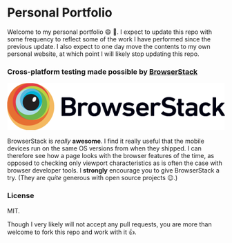 # Personal Portfolio #
Welcome to my personal portfolio :smile: :wave:. I expect to update
this repo with some frequency to reflect some of the work I have
performed since the previous update. I also expect to one day move the
contents to my own personal website, at which point I will likely stop
updating this repo.

### Cross-platform testing made possible by [BrowserStack](https://www.browserstack.com) ###
[![BrowserStack Logo](Browserstack-logo@2x.png)](https://www.browserstack.com)

BrowserStack is _really_ **awesome**. I find it really useful that the mobile
devices run on the same OS versions from when they shipped. I can therefore
see how a page looks with the browser features of the time, as opposed to
checking only viewport characteristics as is often the case with browser
developer tools.
I **strongly** encourage you to give BrowserStack a try. (They are _quite_
generous with open source projects :wink:.)

### License ###
MIT.

Though I very likely will not accept any pull requests, you are more than
welcome to fork this repo and work with it :+1:.
